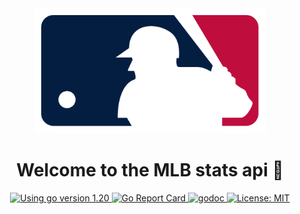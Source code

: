 <div align="center">
  <img
    alt="MLB logo"
    src="./assets/mlb-logo.png"
    height="200px"
  />
</div>
<h1 align="center">Welcome to the MLB stats api 👋</h1>
<p align="center">
  <a href="https://golang.org/dl" target="_blank">
    <img alt="Using go version 1.20" src="https://img.shields.io/badge/go-1.20-9cf.svg" />
  </a>
  <a href="https://goreportcard.com/report/github.com/bradford-hamilton/stats-api" target="_blank">
    <img alt="Go Report Card" src="https://goreportcard.com/badge/github.com/bradford-hamilton/stats-api" />
  </a>
  <a href="https://godoc.org/github.com/bradford-hamilton/stats-api" target="_blank">
    <img alt="godoc" src="https://godoc.org/github.com/bradford-hamilton/stats-api/pkg?status.svg" />
  </a>
  <a href="#" target="_blank">
    <img alt="License: MIT" src="https://img.shields.io/badge/License-MIT-yellow.svg" />
  </a>
</p>
